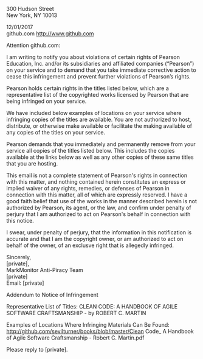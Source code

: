 300 Hudson Street   
New York, NY 10013  

12/01/2017  
github.com http://www.github.com  

Attention github.com:

I am writing to notify you about violations of certain rights of Pearson Education, Inc. and/or its subsidiaries and affiliated companies (“Pearson”) on your service and to demand that you take immediate corrective action to cease this infringement and prevent further violations of Pearson’s rights.

Pearson holds certain rights in the titles listed below, which are a representative list of the copyrighted works licensed by Pearson that are being infringed on your service.

We have included below examples of locations on your service where infringing copies of the titles are available. You are not authorized to host, distribute, or otherwise make available or facilitate the making available of any copies of the titles on your service.

Pearson demands that you immediately and permanently remove from your service all copies of the titles listed below. This includes the copies available at the links below as well as any other copies of these same titles that you are hosting.

This email is not a complete statement of Pearson's rights in connection with this matter, and nothing contained herein constitutes an express or implied waiver of any rights, remedies, or defenses of Pearson in connection with this matter, all of which are expressly reserved. I have a good faith belief that use of the works in the manner described herein is not authorized by Pearson, its agent, or the law, and confirm under penalty of perjury that I am authorized to act on Pearson's behalf in connection with this notice.

I swear, under penalty of perjury, that the information in this notification is accurate and that I am the copyright owner, or am authorized to act on behalf of the owner, of an exclusve right that is allegedly infringed.

Sincerely,  
[private],  
MarkMonitor Anti-Piracy Team  
[private]  
Email: [private]  

Addendum to Notice of Infringement

Representative List of Titles:
CLEAN CODE: A HANDBOOK OF AGILE SOFTWARE CRAFTSMANSHIP - by ROBERT C. MARTIN

Examples of Locations Where Infringing Materials Can Be Found:
http://github.com/sevilturner/books/blob/master/Clean Code_ A Handbook of Agile Software Craftsmanship - Robert C. Martin.pdf

Please reply to [private].  

